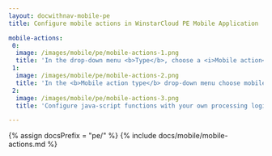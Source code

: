 ```yaml
---
layout: docwithnav-mobile-pe
title: Configure mobile actions in WinstarCloud PE Mobile Application

mobile-actions:
 0:
  image: /images/mobile/pe/mobile-actions-1.png
  title: 'In the drop-down menu <b>Type</b>, choose a <i>Mobile action</i> action type'
 1:
  image: /images/mobile/pe/mobile-actions-2.png
  title: 'In the <b>Mobile action type</b> drop-down menu choose mobile action type you want to set up'
 2:
  image: /images/mobile/pe/mobile-actions-3.png
  title: 'Configure java-script functions with your own processing logic depending on the selected mobile action type.<br>Use help buttons to open details about function definitions and examples.'

---
```


{% assign docsPrefix = "pe/" %}
{% include docs/mobile/mobile-actions.md %}

